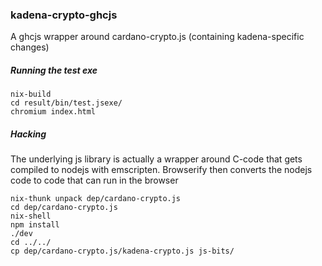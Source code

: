 ### kadena-crypto-ghcjs

A ghcjs wrapper around cardano-crypto.js (containing kadena-specific changes)


##### Running the test exe
```
nix-build
cd result/bin/test.jsexe/
chromium index.html
```

##### Hacking
The underlying js library is actually a wrapper around C-code that gets compiled to nodejs with
emscripten. Browserify then converts the nodejs code to code that can run in the browser 
```
nix-thunk unpack dep/cardano-crypto.js
cd dep/cardano-crypto.js
nix-shell
npm install
./dev
cd ../../
cp dep/cardano-crypto.js/kadena-crypto.js js-bits/
```
